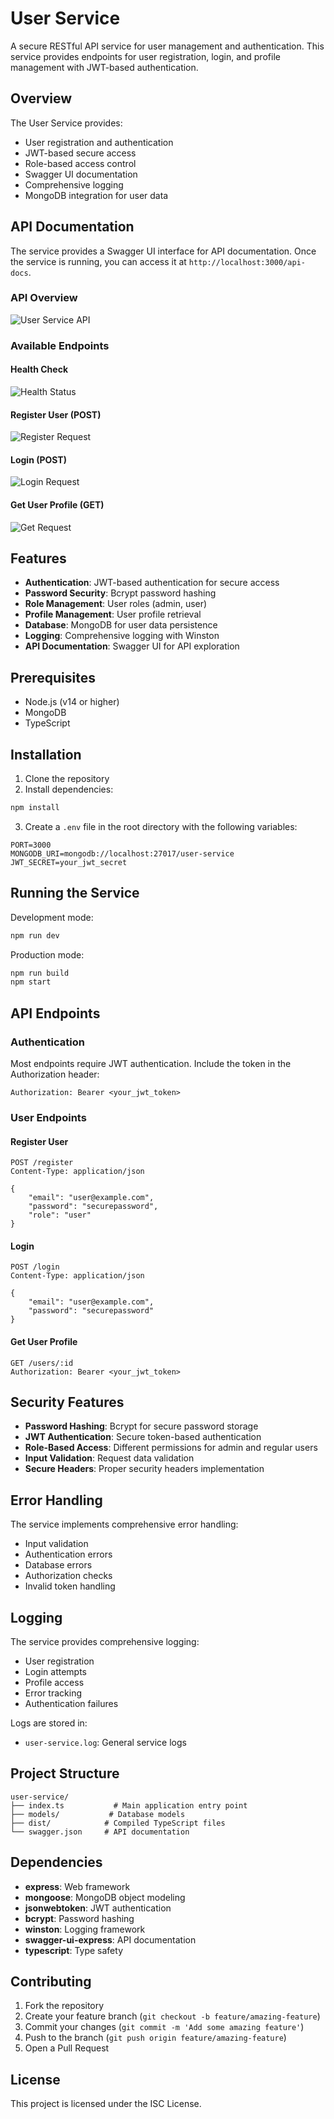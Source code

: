 # User Service

A secure RESTful API service for user management and authentication. This service provides endpoints for user registration, login, and profile management with JWT-based authentication.

## Overview

The User Service provides:
- User registration and authentication
- JWT-based secure access
- Role-based access control
- Swagger UI documentation
- Comprehensive logging
- MongoDB integration for user data

## API Documentation

The service provides a Swagger UI interface for API documentation. Once the service is running, you can access it at `http://localhost:3000/api-docs`.

### API Overview
![User Service API](ss/User%20service%20API.png)

### Available Endpoints

#### Health Check
![Health Status](ss/Health.png)

#### Register User (POST)
![Register Request](ss/Register%20request.png)

#### Login (POST)
![Login Request](ss/Login%20request.png)

#### Get User Profile (GET)
![Get Request](ss/Get%20request.png)

## Features

- **Authentication**: JWT-based authentication for secure access
- **Password Security**: Bcrypt password hashing
- **Role Management**: User roles (admin, user)
- **Profile Management**: User profile retrieval
- **Database**: MongoDB for user data persistence
- **Logging**: Comprehensive logging with Winston
- **API Documentation**: Swagger UI for API exploration

## Prerequisites

- Node.js (v14 or higher)
- MongoDB
- TypeScript

## Installation

1. Clone the repository
2. Install dependencies:
```bash
npm install
```

3. Create a `.env` file in the root directory with the following variables:
```env
PORT=3000
MONGODB_URI=mongodb://localhost:27017/user-service
JWT_SECRET=your_jwt_secret
```

## Running the Service

Development mode:
```bash
npm run dev
```

Production mode:
```bash
npm run build
npm start
```

## API Endpoints

### Authentication
Most endpoints require JWT authentication. Include the token in the Authorization header:
```
Authorization: Bearer <your_jwt_token>
```

### User Endpoints

#### Register User
```http
POST /register
Content-Type: application/json

{
    "email": "user@example.com",
    "password": "securepassword",
    "role": "user"
}
```

#### Login
```http
POST /login
Content-Type: application/json

{
    "email": "user@example.com",
    "password": "securepassword"
}
```

#### Get User Profile
```http
GET /users/:id
Authorization: Bearer <your_jwt_token>
```

## Security Features

- **Password Hashing**: Bcrypt for secure password storage
- **JWT Authentication**: Secure token-based authentication
- **Role-Based Access**: Different permissions for admin and regular users
- **Input Validation**: Request data validation
- **Secure Headers**: Proper security headers implementation

## Error Handling

The service implements comprehensive error handling:
- Input validation
- Authentication errors
- Database errors
- Authorization checks
- Invalid token handling

## Logging

The service provides comprehensive logging:
- User registration
- Login attempts
- Profile access
- Error tracking
- Authentication failures

Logs are stored in:
- `user-service.log`: General service logs

## Project Structure

```
user-service/
├── index.ts           # Main application entry point
├── models/           # Database models
├── dist/            # Compiled TypeScript files
└── swagger.json     # API documentation
```

## Dependencies

- **express**: Web framework
- **mongoose**: MongoDB object modeling
- **jsonwebtoken**: JWT authentication
- **bcrypt**: Password hashing
- **winston**: Logging framework
- **swagger-ui-express**: API documentation
- **typescript**: Type safety

## Contributing

1. Fork the repository
2. Create your feature branch (`git checkout -b feature/amazing-feature`)
3. Commit your changes (`git commit -m 'Add some amazing feature'`)
4. Push to the branch (`git push origin feature/amazing-feature`)
5. Open a Pull Request

## License

This project is licensed under the ISC License. 